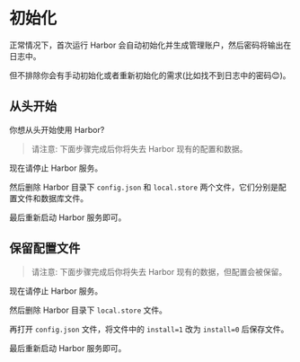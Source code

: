 # 初始化

正常情况下，首次运行 Harbor 会自动初始化并生成管理账户，然后密码将输出在日志中。

但不排除你会有手动初始化或者重新初始化的需求(比如找不到日志中的密码😊)。

## 从头开始

你想从头开始使用 Harbor?

> 请注意: 下面步骤完成后你将失去 Harbor 现有的配置和数据。

现在请停止 Harbor 服务。

然后删除 Harbor 目录下 `config.json` 和 `local.store` 两个文件，它们分别是配置文件和数据库文件。

最后重新启动 Harbor 服务即可。

## 保留配置文件

> 请注意: 下面步骤完成后你将失去 Harbor 现有的数据，但配置会被保留。

现在请停止 Harbor 服务。

然后删除 Harbor 目录下 `local.store` 文件。

再打开 `config.json` 文件，将文件中的 `install=1` 改为 `install=0` 后保存文件。

最后重新启动 Harbor 服务即可。
